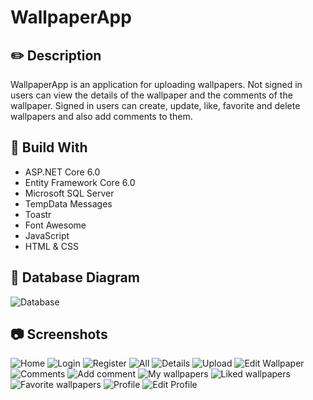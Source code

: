 # WallpaperApp

## :pencil2: Description
WallpaperApp is an application for uploading wallpapers. Not signed in users can view the details of the wallpaper and the comments of the wallpaper. Signed in users can create, update, like, favorite and delete wallpapers and also add comments to them.

## :hammer: Build With
- ASP.NET Core 6.0
- Entity Framework Core 6.0
- Microsoft SQL Server
- TempData Messages
- Toastr
- Font Awesome
- JavaScript
- HTML & CSS


## :floppy_disk: Database Diagram
![Database](https://github.com/memo2k/WallpaperApp/blob/master/WallpaperApp/wwwroot/images/mdimages/database.png)

## :camera: Screenshots
![Home](https://github.com/memo2k/WallpaperApp/blob/master/WallpaperApp/wwwroot/images/mdimages/home.png)
![Login](https://github.com/memo2k/WallpaperApp/blob/master/WallpaperApp/wwwroot/images/mdimages/login.png)
![Register](https://github.com/memo2k/WallpaperApp/blob/master/WallpaperApp/wwwroot/images/mdimages/register.png)
![All](https://github.com/memo2k/WallpaperApp/blob/master/WallpaperApp/wwwroot/images/mdimages/all.png)
![Details](https://github.com/memo2k/WallpaperApp/blob/master/WallpaperApp/wwwroot/images/mdimages/details.png)
![Upload](https://github.com/memo2k/WallpaperApp/blob/master/WallpaperApp/wwwroot/images/mdimages/upload.png)
![Edit Wallpaper](https://github.com/memo2k/WallpaperApp/blob/master/WallpaperApp/wwwroot/images/mdimages/edit-wallpaper.png)
![Comments](https://github.com/memo2k/WallpaperApp/blob/master/WallpaperApp/wwwroot/images/mdimages/comments.png)
![Add comment](https://github.com/memo2k/WallpaperApp/blob/master/WallpaperApp/wwwroot/images/mdimages/comment-add.png)
![My wallpapers](https://github.com/memo2k/WallpaperApp/blob/master/WallpaperApp/wwwroot/images/mdimages/mine.png)
![Liked wallpapers](https://github.com/memo2k/WallpaperApp/blob/master/WallpaperApp/wwwroot/images/mdimages/liked.png)
![Favorite wallpapers](https://github.com/memo2k/WallpaperApp/blob/master/WallpaperApp/wwwroot/images/mdimages/favorite.png)
![Profile](https://github.com/memo2k/WallpaperApp/blob/master/WallpaperApp/wwwroot/images/mdimages/profile.png)
![Edit Profile](https://github.com/memo2k/WallpaperApp/blob/master/WallpaperApp/wwwroot/images/mdimages/edit-profile.png)
